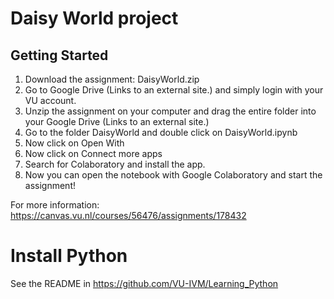 # Daisy World project

## Getting Started
1. Download the assignment: DaisyWorld.zip 
2. Go to Google Drive (Links to an external site.) and simply login with your VU account.
3. Unzip the assignment on your computer and drag the entire folder into your Google Drive (Links to an external site.)
4. Go to the folder DaisyWorld and double click on DaisyWorld.ipynb
5. Now click on Open With
6. Now click on Connect more apps
7. Search for Colaboratory and install the app.
8. Now you can open the notebook with Google Colaboratory and start the assignment!

For more information: https://canvas.vu.nl/courses/56476/assignments/178432

# Install Python
See the README in https://github.com/VU-IVM/Learning_Python 


